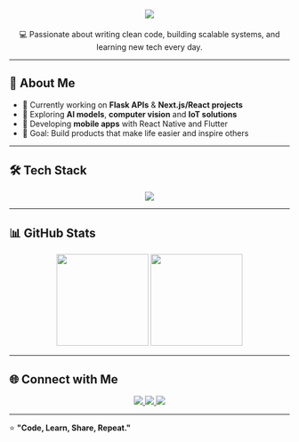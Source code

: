 <h1 align="center">
  <img src="https://readme-typing-svg.herokuapp.com?size=30&duration=4000&color=00BFFF&center=true&vCenter=true&lines=Hey!+I'm+Ömer+Şemsettin+Uyanık;Full+Stack+Developer;AI+%26+Automation+Enthusiast;Problem+Solver" />
</h1>

<p align="center">
  💻 Passionate about writing clean code, building scalable systems, and learning new tech every day.
</p>

---

## 🚀 About Me  
- 🔭 Currently working on **Flask APIs** & **Next.js/React projects**  
- 🧠 Exploring **AI models**, **computer vision** and **IoT solutions**  
- 📱 Developing **mobile apps** with React Native and Flutter  
- 🎯 Goal: Build products that make life easier and inspire others  

---

## 🛠️ Tech Stack
<p align="center">
  <img src="https://skillicons.dev/icons?i=html,css,js,ts,react,nextjs,nodejs,flask,python,java,cs,dotnet,mysql,postgresql,mssql,nginx,arduino,opencv,firebase,pandas,postman,git,github&perline=10" />
</p>

---

## 📊 GitHub Stats
<p align="center">
  <img src="https://github-readme-stats.vercel.app/api?username=omeruyanik&show_icons=true&theme=tokyonight" height="165"/>
  <img src="https://github-readme-streak-stats.herokuapp.com/?user=omeruyanik&theme=tokyonight" height="165"/>
</p>

---

## 🌐 Connect with Me
<p align="center">
  <a href="https://www.linkedin.com/in/omeruyanik/" target="_blank">
    <img src="https://img.shields.io/badge/LinkedIn-0077B5?style=for-the-badge&logo=linkedin&logoColor=white"/>
  </a>
  <a href="mailto:omeruyanik@example.com">
    <img src="https://img.shields.io/badge/Email-D14836?style=for-the-badge&logo=gmail&logoColor=white"/>
  </a>
  <a href="https://omeruyanik.com.tr/" target="_blank">
    <img src="https://img.shields.io/badge/Portfolio-000000?style=for-the-badge&logo=firefox&logoColor=white"/>
  </a>
</p>

---

⭐ **"Code, Learn, Share, Repeat."**
